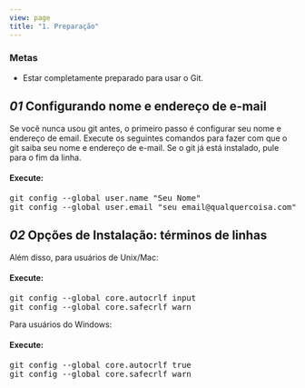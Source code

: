 ```yaml
---
view: page
title: "1. Preparação"
---
```


<h3>Metas</h3>

<ul><li>Estar completamente preparado para usar o Git.</li></ul>

<h2><em>01</em> Configurando nome e endereço de e-mail</h2>

<p>Se você nunca usou git antes, o primeiro passo é configurar seu nome e endereço de email. Execute os seguintes comandos para fazer com que o git saiba seu nome e endereço de e-mail. Se o git já está instalado, pule para o fim da linha.</p>

<h4 class="h4-pre">Execute:</h4>

<pre class="instructions">git config --global user.name "Seu Nome"
git config --global user.email "seu_email@qualquercoisa.com"</pre>

<h2><em>02</em> Opções de Instalação: términos de linhas</h2>

<p>Além disso, para usuários de Unix/Mac:</p>

<h4 class="h4-pre">Execute:</h4>

<pre class="instructions">git config --global core.autocrlf input
git config --global core.safecrlf warn</pre>

<p>Para usuários do Windows:</p>

<h4 class="h4-pre">Execute:</h4>

<pre class="instructions">git config --global core.autocrlf true
git config --global core.safecrlf warn</pre>
